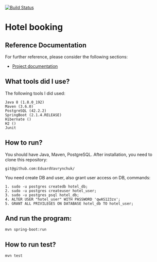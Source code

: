 [![Build Status](https://travis-ci.com/EduardVavrynchuk/HotelBooking.svg?branch=master)](https://travis-ci.com/EduardVavrynchuk/HotelBooking)

# Hotel booking

## Reference Documentation
For further reference, please consider the following sections:

* [Project documentation](https://maven.apache.org/guides/index.html)

## What tools did I use?

The following tools I did used:

    Java 8 (1.8.0_192)
    Maven (3.6.0)
    PostgreSQL (42.2.2)
    SpringBoot (2.1.4.RELEASE)
    Hibernate ()
    H2 ()
    Junit
    

## How to run?

You should have Java, Maven, PostgreSQL. After installation, you need to clone this repository:

    git@github.com:EduardVavrynchuk/

You need create DB and user, also grant user access on DB, commands:

    1. sudo -u postgres createdb hotel_db;
    2. sudo -u postgres createuser hotel_user;
    3. sudo -u postgres psql hotel_db;
    4. ALTER USER "hotel_user" WITH PASSWORD 'qwAS123zx';
    5. GRANT ALL PRIVILEGES ON DATABASE hotel_db TO hotel_user;
    
## And run the program:

    mvn spring-boot:run
    
## How to run test?

    mvn test
